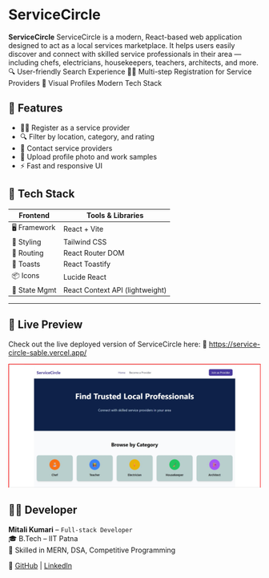 # ServiceCircle

**ServiceCircle** ServiceCircle is a modern, React-based web application designed to act as a local services marketplace. It helps users easily discover and connect with skilled service professionals in their area — including chefs, electricians, housekeepers, teachers, architects, and more.
🔍 User-friendly Search Experience
🧑‍🍳 Multi-step Registration for Service Providers
📸 Visual Profiles
 Modern Tech Stack

## 🚀 Features

- 🧑‍🍳 Register as a service provider
- 🔍 Filter by location, category, and rating
- 💬 Contact service providers
- 📸 Upload profile photo and work samples
- ⚡ Fast and responsive UI

## 🧰 Tech Stack

| Frontend      | Tools & Libraries                  |
|---------------|------------------------------------|
| 🖥️ Framework  | React + Vite                       |
| 🎨 Styling    | Tailwind CSS                       |
| 🧭 Routing    | React Router DOM                   |
| 🔔 Toasts     | React Toastify                     |
| 📦 Icons      | Lucide React                       |
| 📁 State Mgmt | React Context API (lightweight)    |

---

## 📸 Live Preview

Check out the live deployed version of ServiceCircle here:
🔗   https://service-circle-sable.vercel.app/


![Homepage](./public/Screenshot.jpg)


## 🧑‍💻 Developer

**Mitali Kumari** – `Full-stack Developer`  
🎓 B.Tech – IIT Patna  
💼 Skilled in MERN, DSA, Competitive Programming  


🔗 [GitHub](https://github.com/Mitali-119) | [LinkedIn](https://www.linkedin.com/in/mitali-kumari-6a196828a)









